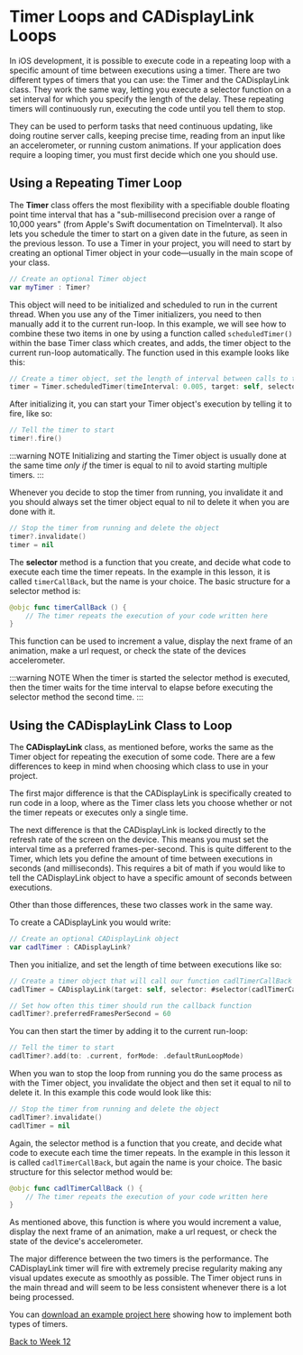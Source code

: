 # Timer Loops and CADisplayLink Loops

In iOS development, it is possible to execute code in a repeating loop with a specific amount of time between executions using a timer.  There are two different types of timers that you can use: the Timer and the CADisplayLink class.  They work the same way, letting you execute a selector function on a set interval for which you specify the length of the delay.  These repeating timers will continuously run, executing the code until you tell them to stop.

They can be used to perform tasks that need continuous updating, like doing routine server calls, keeping precise time, reading from an input like an accelerometer, or running custom animations.  If your application does require a looping timer, you must first decide which one you should use.

## Using a Repeating Timer Loop

The **Timer** class offers the most flexibility with a specifiable double floating point time interval that has a "sub-millisecond precision over a range of 10,000 years" (from Apple's Swift documentation on TimeInterval).  It also lets you schedule the timer to start on a given date in the future, as seen in the previous lesson.  To use a Timer in your project, you will need to start by creating an optional Timer object in your code—usually in the main scope of your class.

```swift
// Create an optional Timer object
var myTimer : Timer?
```

This object will need to be initialized and scheduled to run in the current thread.  When you use any of the Timer initializers, you need to then manually add it to the current run-loop.  In this example, we will see how to combine these two items in one by using a function called `scheduledTimer()` within the base Timer class which creates, and adds, the timer object to the current run-loop automatically.  The function used in this example looks like this:

```swift
// Create a timer object, set the length of interval between calls to the selector function, and set the timer to loop
timer = Timer.scheduledTimer(timeInterval: 0.005, target: self, selector: #selector(timerCallBack), userInfo: nil, repeats: true)
```

After initializing it, you can start your Timer object's execution by telling it to fire, like so:

```swift
// Tell the timer to start
timer!.fire()
```

:::warning NOTE
Initializing and starting the Timer object is usually done at the same time _only if_ the timer is equal to nil to avoid starting multiple timers.
:::

Whenever you decide to stop the timer from running, you invalidate it and you should always set the timer object equal to nil to delete it when you are done with it.

```swift
// Stop the timer from running and delete the object
timer?.invalidate()
timer = nil
```

The **selector** method is a function that you create, and decide what code to execute each time the timer repeats.  In the example in this lesson, it is called `timerCallBack`, but the name is your choice.  The basic structure for a selector method is:

```swift
@objc func timerCallBack () {
    // The timer repeats the execution of your code written here
}
```

This function can be used to increment a value, display the next frame of an animation, make a url request, or check the state of the devices accelerometer.

:::warning NOTE
When the timer is started the selector method is executed, then the timer waits for the time interval to elapse before executing the selector method the second time.
:::


## Using the CADisplayLink Class to Loop

The **CADisplayLink** class, as mentioned before, works the same as the Timer object for repeating the execution of some code.  There are a few differences to keep in mind when choosing which class to use in your project. 

The first major difference is that the CADisplayLink is specifically created to run code in a loop, where as the Timer class lets you choose whether or not the timer repeats or executes only a single time.

The next difference is that the CADisplayLink is locked directly to the refresh rate of the screen on the device.  This means you must set the interval time as a preferred frames-per-second.  This is quite different to the Timer, which lets you define the amount of time between executions in seconds (and milliseconds).  This requires a bit of math if you would like to tell the CADisplayLink object to have a specific amount of seconds between executions.

Other than those differences, these two classes work in the same way. 

To create a CADisplayLink you would write:

```swift
// Create an optional CADisplayLink object
var cadlTimer : CADisplayLink?
```

Then you initialize, and set the length of time between executions like so:

```swift
// Create a timer object that will call our function cadlTimerCallBack
cadlTimer = CADisplayLink(target: self, selector: #selector(cadlTimerCallBack))

// Set how often this timer should run the callback function
cadlTimer?.preferredFramesPerSecond = 60
```

You can then start the timer by adding it to the current run-loop:

```swift
// Tell the timer to start
cadlTimer?.add(to: .current, forMode: .defaultRunLoopMode)
```

When you wan to stop the loop from running you do the same process as with the Timer object, you invalidate the object and then set it equal to nil to delete it.  In this example this code would look like this:

```swift
// Stop the timer from running and delete the object
cadlTimer?.invalidate()
cadlTimer = nil
```

Again, the selector method is a function that you create, and decide what code to execute each time the timer repeats.  In the example in this lesson it is called `cadlTimerCallBack`, but again the name is your choice.  The basic structure for this selector method would be:

```swift
@objc func cadlTimerCallBack () {
    // The timer repeats the execution of your code written here
}
```

As mentioned above, this function is where you would increment a value, display the next frame of an animation, make a url request, or check the state of the device's accelerometer.

The major difference between the two timers is the performance.  The CADisplayLink timer will fire with extremely precise regularity making any visual updates execute as smoothly as possible.  The Timer object runs in the main thread and will seem to be less consistent whenever there is a lot being processed.

You can [download an example project here](/F2020/assets/downloads/TimerLoops.zip) showing how to implement both types of timers.

[Back to Week 12](./index.md#during-class)